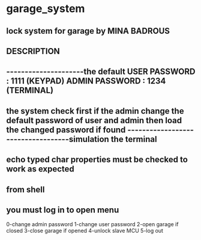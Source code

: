 # garage_system
lock system for garage
by MINA BADROUS
---------------------------------------------------------------------------------------------------
DESCRIPTION
-----------
---------------------the default
USER PASSWORD  : 1111     (KEYPAD)
ADMIN PASSWORD : 1234     (TERMINAL)
---------------------
the system check first if the admin
change the default password of user and admin
then load the changed password if found
-----------------------------------simulation
the terminal
------------- 
echo typed char properties
must be checked to work as expected
----------------------
from shell
---------
you must log in to open menu
--------------------------
0-change admin password
1-change user password
2-open garage if closed
3-close garage if opened
4-unlock slave MCU
5-log out
